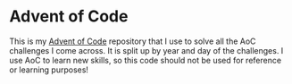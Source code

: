 # Advent of Code

This is my [Advent of Code](https://adventofcode.com/) repository that I use to solve all the AoC challenges I come across. It is split up by year and day of the challenges. I use AoC to learn new skills, so this code should not be used for reference or learning purposes!
